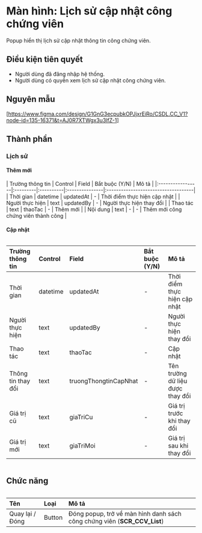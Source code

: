 # Màn hình: Lịch sử cập nhật công chứng viên
Popup hiển thị lịch sử cập nhật thông tin công chứng viên.

## Điều kiện tiên quyết
- Người dùng đã đăng nhập hệ thống.
- Người dùng có quyền xem lịch sử cập nhật công chứng viên.

## Nguyên mẫu
[https://www.figma.com/design/G1GnG3ecpubkOPJjxrEiRo/CSDL.CC_V1?node-id=135-16371&t=AJ0R7XTWgx3u3lfZ-1]

## Thành phần

### Lịch sử
#### Thêm mới
<div style="overflow-x:auto">
| Trường thông tin | Control  | Field     | Bắt buộc (Y/N) | Mô tả                               |
|:-----------------|:---------|:----------|:---------------|:------------------------------------|
| Thời gian        | datetime | updatedAt | -              | Thời điểm thực hiện cập nhật        |
| Người thực hiện  | text     | updatedBy | -              | Người thực hiện thay đổi            |
| Thao tác         | text     | thaoTac   | -              | Thêm mới                            |
| Nội dung         | text     | -         | -              | Thêm mới công chứng viên thành công |

</div>

#### Cập nhật
<div style="overflow-x:auto">

| Trường thông tin   | Control  | Field                 | Bắt buộc (Y/N) | Mô tả                            |
|:-------------------|:---------|:----------------------|:---------------|:---------------------------------|
| Thời gian          | datetime | updatedAt             | -              | Thời điểm thực hiện cập nhật     |
| Người thực hiện    | text     | updatedBy             | -              | Người thực hiện thay đổi         |
| Thao tác           | text     | thaoTac               | -              | Cập nhật                         |
| Thông tin thay đổi | text     | truongThongtinCapNhat | -              | Tên trường dữ liệu được thay đổi |
| Giá trị cũ         | text     | giaTriCu              | -              | Giá trị trước khi thay đổi       |
| Giá trị mới        | text     | giaTriMoi             | -              | Giá trị sau khi thay đổi         |

</div>

## Chức năng

<div style="overflow-x:auto">

| Tên             | Loại   | Mô tả                                                                    |
|:----------------|:-------|:-------------------------------------------------------------------------|
| Quay lại / Đóng | Button | Đóng popup, trở về màn hình danh sách công chứng viên (**SCR_CCV_List**) |

</div>

